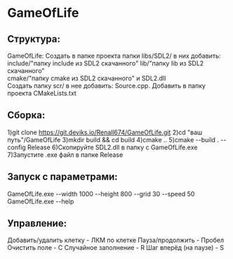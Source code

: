 # GameOfLife
## Структура:
GameOfLife:
Создать в папке проекта папки libs/SDL2/ в них добавить:         
include/"папку include из SDL2 скачанного"
lib/"папку lib из SDL2 скачанного"     
cmake/"папку cmake из SDL2 скачанного" и SDL2.dll     
Создать папку scr/ в нее добавить:
Source.cpp.
Добавить в папку проекта CMakeLists.txt

## Сборка:
1)git clone https://git.deviks.io/Renall674/GameOfLife.git
2)cd "ваш путь"/GameOfLife
3)mkdir build && cd build
4)cmake ..
5)cmake --build . --config Release
6)Скопируйте SDL2.dll в папку с GameOfLife.exe
7)Запустите .exe файл в папке Release

## Запуск с параметрами:
GameOfLife.exe --width 1000 --height 800 --grid 30 --speed 50
GameOfLife.exe --help

## Управление:
Добавить/удалить клетку	- ЛКМ по клетке
Пауза/продолжить - Пробел
Очистить поле - C
Случайное заполнение - R
Шаг вперёд (на паузе) - S
